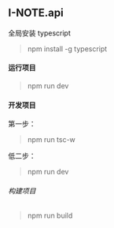 ## I-NOTE.api

全局安装 typescript

> npm install -g typescript

#### 运行项目

> npm run dev

#### 开发项目

第一步：
> npm run tsc-w

低二步：
> npm run dev

###### 构建项目

> npm run build 
